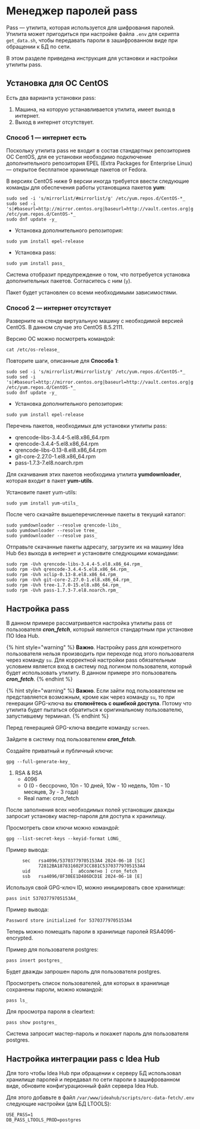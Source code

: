 # Менеджер паролей pass

Pass — утилита, которая используется для шифрования паролей. Утилита может пригодиться при настройке файла `.env` для скрипта `get_data.sh`, чтобы передавать пароли в зашифрованном виде при обращении к БД по сети. 

В этом разделе приведена инструкция для установки и настройки утилиты pass.


## Установка для ОС CentOS

Есть два варианта установки pass:
1. Машина, на которую устанавливается утилита, имеет выход в интернет.
2. Выход в интернет отсутствует.

### Способ 1 ― интернет есть

Поскольку утилита pass не входит в состав стандартных репозиториев ОС CentOS, для ее установки необходимо подключение дополнительного репозитория EPEL (Extra Packages for Enterprise Linux) ― открытое бесплатное хранилище пакетов от Fedora.

В версиях CentOS ниже 9 версии иногда требуется ввести следующие команды для обеспечения работы установщика пакетов **yum**:
```
sudo sed -i 's/mirrorlist/#mirrorlist/g' /etc/yum.repos.d/CentOS-*_
sudo sed -i 's|#baseurl=http://mirror.centos.org|baseurl=http://vault.centos.org|g' /etc/yum.repos.d/CentOS-*_
sudo dnf update -y_
```
- Установка дополнительного репозитория:
```
sudo yum install epel-release
```

- Установка pass:
```
sudo yum install pass_
```
Система отобразит предупреждение о том, что потребуется установка дополнительных пакетов. Согласитесь с ним (`y`). 

Пакет будет установлен со всеми необходимыми зависимостями.

### Способ 2  ― интернет отсутствует

Разверните на стенде виртуальную машину с необходимой версией CentOS. В данном случае это CentOS 8.5.2111.

Версию ОС можно посмотреть командой:
```
cat /etc/os-release_
```
Повторите шаги, описанные для **Способа 1**:
```
sudo sed -i 's/mirrorlist/#mirrorlist/g' /etc/yum.repos.d/CentOS-*_
sudo sed -i 's|#baseurl=http://mirror.centos.org|baseurl=http://vault.centos.org|g' /etc/yum.repos.d/CentOS-*_
sudo dnf update -y_
```
- Установка дополнительного репозитория:
```
sudo yum install epel-release
```

Перечень пакетов, необходимых для установки утилиты pass:
- qrencode-libs-3.4.4-5.el8.x86_64.rpm
- qrencode-3.4.4-5.el8.x86_64.rpm
- qrencode-libs-0.13-8.el8.x86_64.rpm 
- git-core-2.27.0-1.el8.x86_64.rpm
- pass-1.7.3-7.el8.noarch.rpm 

Для скачивания этих пакетов необходима утилита **yumdownloader**, которая входит в пакет **yum-utils**.

Установите пакет yum-utils:
```
sudo yum install yum-utils_
```
После чего скачайте вышеперечисленные пакеты в текущий каталог:
```
sudo yumdownloader --resolve qrencode-libs_
sudo yumdownloader --resolve tree_
sudo yumdownloader --resolve pass_
```
Отправьте скачанные пакеты адресату, загрузите их на машину Idea Hub без выхода в интернет и установите следующими командами:
```
sudo rpm -Uvh qrencode-libs-3.4.4-5.el8.x86_64.rpm_
sudo rpm -Uvh qrencode-3.4.4-5.el8.x86_64.rpm_
sudo rpm -Uvh xclip-0.13-8.el8.x86_64.rpm_
sudo rpm -Uvh git-core-2.27.0-1.el8.x86_64.rpm_
sudo rpm -Uvh tree-1.7.0-15.el8.x86_64.rpm_
sudo rpm -Uvh pass-1.7.3-7.el8.noarch.rpm_
```

## Настройка pass

В данном примере рассматривается настройка утилиты pass от пользователя **_cron_fetch_**, который является стандартным при установке ПО Idea Hub.

{% hint style="warning" %}
**Важно**. Настройку pass для конкретного пользователя нельзя производить при переходе под этого пользователя через команду `su`. Для корректной настройки pass обязательным условием является вход в систему под логином пользователя, который будет использовать утилиту. В данном примере это пользователь **_cron_fetch_**.
{% endhint %}

{% hint style="warning" %}
**Важно**. Если зайти под пользователем не представляется возможным, кроме как через команду `su`, то при генерации GPG-ключа вы **столкнётесь с ошибкой доступа**. Потому что утилита будет пытаться обратиться к оригинальному пользователю, запустившему терминал.
{% endhint %}

Перед генерацией GPG-ключа введите команду `screen`.

Зайдите в систему под пользователем **_cron_fetch_**.

Создайте приватный и публичный ключи:
```
gpg --full-generate-key_
```

1. RSA & RSA
   - 4096
   - 0 (0 - бессрочно, 10n - 10 дней, 10w - 10 недель, 10m - 10 месяцев, 3y - 3 года)
   - Real name: cron_fetch

После заполнения всех необходимых полей установщик дважды запросит установку мастер-пароля для доступа к хранилищу.

Просмотреть свои ключи можно командой:
```
gpg --list-secret-keys --keyid-format LONG_
```

Пример вывода:
```
      sec   rsa4096/53703779705153A4 2024-06-18 [SC]
            72812BA187831602F3CC881C53703779705153A4
      uid               [  абсолютно ] cron_fetch
      ssb   rsa4096/8F30EE1D486DCD1E 2024-06-18 [E]
```

Используя свой GPG-ключ ID, можно инициировать свое хранилище:
``` 
pass init 53703779705153A4_
``` 
Пример вывода:
```
Password store initialized for 53703779705153A4
```

Теперь можно помещать пароли в хранилище паролей RSA4096-encrypted. 

Пример для пользователя postgres:
```
pass insert postgres_
```

Будет дважды запрошен пароль для пользователя postgres.

Просмотреть список пользователей, для которых в хранилище сохранены пароли, можно командой:
```
pass ls_
```
Для просмотра пароля в cleartext:
```
pass show postgres_
```
Система запросит мастер-пароль и покажет пароль для пользователя postgres.

## Настройка интеграции pass с Idea Hub

Для того чтобы Idea Hub при обращении к серверу БД использовал хранилище паролей и передавал по сети пароли в зашифрованном виде, обновите конфигурационный файл сервера Idea Hub.

Для этого добавьте в файл `/var/www/ideahub/scripts/orc-data-fetch/.env` следующие настройки (для БД LTOOLS):
```
USE_PASS=1
DB_PASS_LTOOLS_PROD=postgres
```
